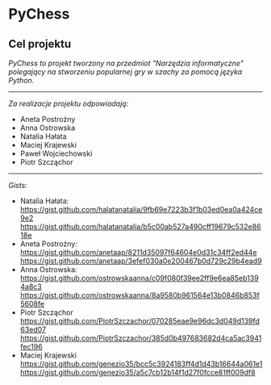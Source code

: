 # PyChess

Cel projektu
---
*PyChess to projekt tworzony na przedmiot "Narzędzia informatyczne" polegający na stworzeniu popularnej gry w szachy za pomocą języka Python.*

 ---
*Za realizacje projektu odpowiadają:*

 - Aneta Postrożny
 - Anna Ostrowska
 - Natalia Hałata
 - Maciej Krajewski
 - Paweł Wojciechowski
 - Piotr Szcząchor
 ---
*Gists:*

 - Natalia Hałata: https://gist.github.com/halatanatalia/9fb69e7223b3f1b03ed0ea0a424ce9e2 https://gist.github.com/halatanatalia/b5c00ab527a490cff19679c532e8618e
 - Aneta Postrożny: https://gist.github.com/anetaap/8211d35097f64604e0d31c34ff2ed44e https://gist.github.com/anetaap/3efef030a0e200467b0d729c29b4ead9
 - Anna Ostrowska: https://gist.github.com/ostrowskaanna/c09f080f39ee2ff9e6ea85eb1394a8c3 https://gist.github.com/ostrowskaanna/8a9580b961564e13b0846b853f5608fe 
 - Piotr Szcząchor https://gist.github.com/PiotrSzczachor/070285eae9e96dc3d049d139fd63ed07 https://gist.github.com/PiotrSzczachor/385d0b497683682d4ca5ac3941fec196
 - Maciej Krajewski https://gist.github.com/genezio35/bcc5c3924183ff4d1d43b16644a061e1 https://gist.github.com/genezio35/a5c7cb12b14f1d27f0fcce81ff009df8
